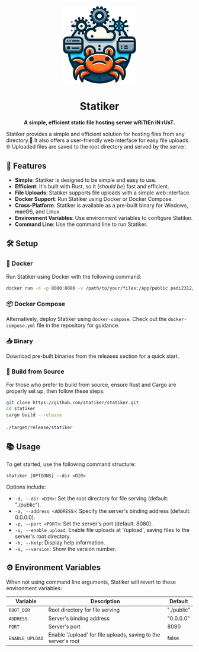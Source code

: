 <p align="center">
  <img src="./docs/statiker_logo.png" alt="Surfer Logo" width="200">
</p>

<h1 align="center">Statiker</h1>

<p align="center">
  <strong>A simple, efficient static file hosting server wRiTtEn iN rUsT.</strong>
</p>

Statiker provides a simple and efficient solution for hosting files from any directory.📁️ It also offers a user-friendly web interface for easy file uploads.🌐 Uploaded files are saved to the root directory and served by the server.

## 🚀 Features
- **Simple**: Statiker is designed to be simple and easy to use.
- **Efficient**: It's built with Rust, so it (_should be_) fast and efficient.
- **File Uploads**: Statiker supports file uploads with a simple web interface.
- **Docker Support**: Run Statiker using Docker or Docker Compose.
- **Cross-Platform**: Statiker is available as a pre-built binary for Windows, ~~macOS~~, and Linux.
- **Environment Variables**: Use environment variables to configure Statiker.
- **Command Line**: Use the command line to run Statiker.
 

## 🛠️ Setup

### 🐳 Docker
Run Statiker using Docker with the following command:

```sh
docker run -d -p 8080:8080 -v /path/to/your/files:/app/public padi2312/statiker
```

### 📦 Docker Compose
Alternatively, deploy Statiker using `docker-compose`. Check out the `docker-compose.yml` file in the repository for guidance.

### 📥 Binary
Download pre-built binaries from the releases section for a quick start.

### 🔨 Build from Source
For those who prefer to build from source, ensure Rust and Cargo are properly set up, then follow these steps:

```sh
git clone https://github.com/statiker/statiker.git
cd statiker
cargo build --release

./target/release/statiker
```

## 📚 Usage

To get started, use the following command structure:

```
statiker [OPTIONS] --dir <DIR>
```

Options include:
- `-d, --dir <DIR>`: Set the root directory for file serving (default: "./public").
- `-a, --address <ADDRESS>`: Specify the server's binding address (default: 0.0.0.0).
- `-p, --port <PORT>`: Set the server's port (default: 8080).
- `-u, --enable_upload`: Enable file uploads at '/upload', saving files to the server's root directory.
- `-h, --help`: Display help information.
- `-V, --version`: Show the version number.


## ⚙️ Environment Variables

When not using command line arguments, Statiker will revert to these environment variables:

| Variable        | Description                                                    | Default    |
| --------------- | -------------------------------------------------------------- | ---------- |
| `ROOT_DIR`      | Root directory for file serving                                | "./public" |
| `ADDRESS`       | Server's binding address                                       | "0.0.0.0"  |
| `PORT`          | Server's port                                                  | 8080       |
| `ENABLE_UPLOAD` | Enable '/upload' for file uploads, saving to the server's root | false      |